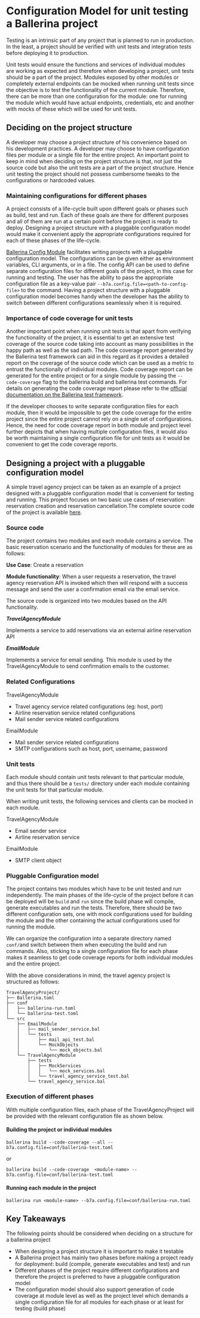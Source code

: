 # Configuration Model for unit testing a Ballerina project

Testing is an intrinsic part of any project that is planned to run in production. In the least, a project should be verified with unit tests and integration tests before deploying it to production.

Unit tests would ensure the functions and services of individual modules are working as expected and therefore when developing a project, unit tests should be a part of the project. Modules exposed by other modules or completely external endpoints can be mocked when running unit tests since the objective is to test the functionality of the current module.  Therefore, there can be more than one configuration for the module: one for running the module which would have actual endpoints, credentials, etc and another with mocks of these which will be used for unit tests.

## Deciding on the project structure

A developer may choose a project structure of his convenience based on his development practices. A developer may choose to have configuration files per module or a single file for the entire project. An important point to keep in mind when deciding on the project structure is that, not just the source code but also the unit tests are a part of the project structure. Hence unit testing the project should not possess cumbersome tweaks to the configurations or hardcoded values.

### Maintaining configurations for different phases

A project consists of a life-cycle built upon different goals or phases such as build, test and run. Each of these goals are there for different purposes and all of them are run at a certain point before the project is ready to deploy. Designing a project structure with a pluggable configuration model would make it convenient apply the appropriate configurations required for each of these phases of the life-cycle.

[Ballerina Config Module](https://ballerina.io/learn/by-example/config-api.html) facilitates writing projects with a pluggable configuration model. The configurations can be given either as environment variables, CLI arguments, or in a file. The config API can be used to define separate configuration files for different goals of the project, in this case for running and testing. The user has the ability to pass the appropriate configuration file as a key-value pair `--b7a.config.file=<path-to-config-file>` to the command. Having a project structure with a pluggable configuration model becomes handy when the developer has the ability to switch between different configurations seamlessly when it is required.

### Importance of code coverage for unit tests

Another important point when running unit tests is that apart from verifying the functionality of the project, it is essential to get an extensive test coverage of the source code taking into account as many possibilities in the happy path as well as the sad path. The code coverage report generated by the Ballerina test framework can aid in this regard as it provides a detailed report on the coverage of the source code which can be used as a metric to entrust the functionally of individual modules. Code coverage report can be generated for the entire project or for a single module by passing the `--code-coverage` flag to the ballerina build and ballerina test commands. For details on generating the code coverage report please refer to the [official documentation on the Ballerina test framework](https://ballerina.io/learn/how-to-test-ballerina-code/).
 
If the developer chooses to write separate configuration files for each module, then it would be impossible to get the code coverage for the entire project since the entire project cannot rely on a single set of configurations. Hence, the need for code coverage report in both module and project level further depicts that when having multiple configuration files, it would also be worth maintaining a single configuration file for unit tests as it would be convenient to get the code coverage reports.

## Designing a project with a pluggable configuration model
A simple travel agency project can be taken as an example of a project designed with a pluggable configuration model that is convenient for testing and running. This project focuses on two basic use cases of reservation: reservation creation and reservation cancellation.The complete source code of the project is available [here](https://github.com/Ibaqu/CodeBlogs/tree/master/Test_Config_Blog/TravelAgencyProject).

### Source code

The project contains two modules and each module contains a service.  The basic reservation scenario and the functionality of modules for these are as follows:


**Use Case**: Create a reservation

**Module functionality**: When a user requests a reservation, the travel agency reservation API is invoked which then will respond with a success message and send the user a confirmation email via the email service.

The source code is organized into two modules based on the API functionality.

**_TravelAgencyModule_**

Implements a service to add reservations via an external airline reservation API

**_EmailModule_**

Implements a service for email sending. This module is used by the TravelAgencyModule to send confirmation emails to the customer.

### Related Configurations

TravelAgencyModule
* Travel agency service related configurations (eg: host, port)
* Airline reservation service related configurations
* Mail sender service related configurations

EmailModule
* Mail sender service related configurations
* SMTP configurations such as host, port, username, password

### Unit tests

Each module should contain unit tests relevant to that particular module, and thus there should be a `tests/` directory under each module containing the unit tests for that particular module.

When writing unit tests, the following services and clients can be mocked in each module.

TravelAgencyModule
* Email sender service
* Airline reservation service

EmailModule
* SMTP client object

### Pluggable Configuration model

The project contains two modules which have to be unit tested and run independently. The main phases of the life-cycle of the project before it can be deployed will be `build` and `run` since the build phase will compile, generate executables and run the tests. Therefore, there should be two different configuration sets, one with mock configurations used for building the module and the other containing the actual configurations used for running the module.

We can organize the configuration into a separate directory named `conf/`and switch between them when executing the build and run commands. Also, sticking to a single configuration file for each phase makes it seamless to get code coverage reports for both individual modules and the entire project.

With the above considerations in mind, the travel agency project is structured as follows:

```
TravelAgencyProject/
├── Ballerina.toml
├── conf
│   ├── ballerina-run.toml
│   └── ballerina-test.toml
└── src
    ├── EmailModule
    │   ├── mail_sender_service.bal
    │   └── tests
    │       ├── mail_api_test.bal
    │       └── MockObjects
    │           └── mock_objects.bal
    └── TravelAgencyModule
        ├── tests
        │   ├── MockServices
        │   │   └── mock_services.bal
        │   └── travel_agency_service_test.bal
        └── travel_agency_service.bal

```
### Execution of different phases

With multiple configuration files, each phase of the TravelAgencyProject will be provided with the relevant configuration file as shown below.

#### Building the project or individual modules

`ballerina build --code-coverage --all --b7a.config.file=conf/ballerina-test.toml`

or

`ballerina build --code-coverage  <module-name> --b7a.config.file=conf/ballerina-test.toml`


#### Running each module in the project

`ballerina run <module-name> --b7a.config.file=conf/ballerina-run.toml`

## Key Takeaways

The following points should be considered when deciding on a structure for a ballerina project

* When designing a project structure it is important to make it testable
* A Ballerina project has mainly two phases before making a project ready for deployment: build (compile, generate executables and test) and run
* Different phases of the project require different configurations and therefore the project is preferred to have a pluggable configuration model
* The configuration model should also support generation of code coverage at module level as well as the project level which demands a single configuration file for all modules for each phase or at least for testing (build phase)
